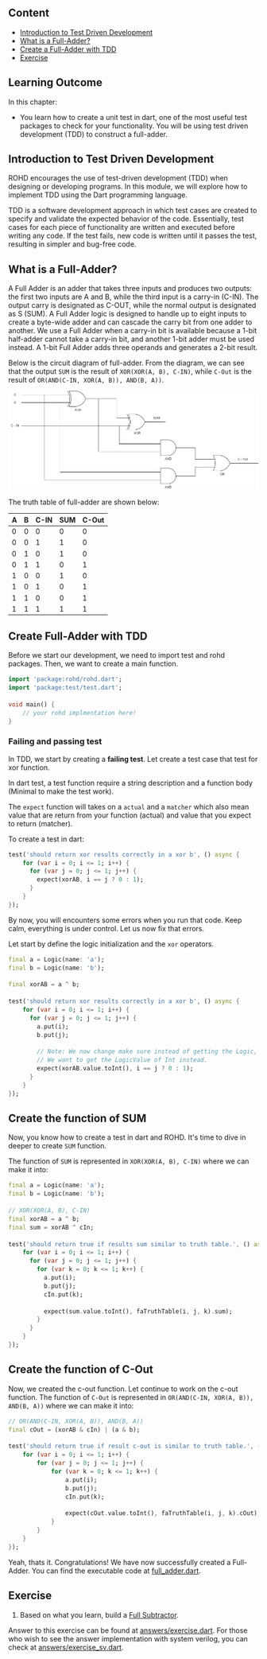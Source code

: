 ## Content

- [Introduction to Test Driven Development](./00_unit_test.md#introduction-to-test-driven-development)
- [What is a Full-Adder?](./00_unit_test.md#what-is-a-full-adder)
- [Create a Full-Adder with TDD](./00_unit_test.md#create-full-adder-with-tdd)
- [Exercise](./00_unit_test.md#exercise)

## Learning Outcome

In this chapter:

- You learn how to create a unit test in dart, one of the most useful test packages to check for your functionality. You will be using test driven development (TDD) to construct a full-adder.

## Introduction to Test Driven Development

ROHD encourages the use of test-driven development (TDD) when designing or developing programs. In this module, we will explore how to implement TDD using the Dart programming language.

TDD is a software development approach in which test cases are created to specify and validate the expected behavior of the code. Essentially, test cases for each piece of functionality are written and executed before writing any code. If the test fails, new code is written until it passes the test, resulting in simpler and bug-free code.

## What is a Full-Adder?

A Full Adder is an adder that takes three inputs and produces two outputs: the first two inputs are A and B, while the third input is a carry-in (C-IN). The output carry is designated as C-OUT, while the normal output is designated as S (SUM). A Full Adder logic is designed to handle up to eight inputs to create a byte-wide adder and can cascade the carry bit from one adder to another. We use a Full Adder when a carry-in bit is available because a 1-bit half-adder cannot take a carry-in bit, and another 1-bit adder must be used instead. A 1-bit Full Adder adds three operands and generates a 2-bit result.

Below is the circuit diagram of full-adder. From the diagram, we can see that the output `SUM` is the result of `XOR(XOR(A, B), C-IN)`, while `C-Out` is the result of `OR(AND(C-IN, XOR(A, B)), AND(B, A))`.

![Full Adder](./assets/full_adder_circuit.png)

The truth table of full-adder are shown below:

| A | B | C-IN | SUM | C-Out |
| -- | -- | -- | -- | -- |
| 0 | 0 | 0 | 0 | 0 |
| 0 | 0 | 1 | 1 | 0 |
| 0 | 1 | 0 | 1 | 0 |
| 0 | 1 | 1 | 0 | 1 |
| 1 | 0 | 0 | 1 | 0 |
| 1 | 0 | 1 | 0 | 1 |
| 1 | 1 | 0 | 0 | 1 |
| 1 | 1 | 1 | 1 | 1 |

## Create Full-Adder with TDD

Before we start our development, we need to import test and rohd packages. Then, we want to create a main function.

```dart
import 'package:rohd/rohd.dart';
import 'package:test/test.dart';

void main() {
    // your rohd implmentation here!
}
```

### Failing and passing test

In TDD, we start by creating a **failing test**. Let create a test case that test for xor function.

In dart test, a test function require a string description and a function body (Minimal to make the test work).

The `expect` function will takes on a `actual` and a `matcher` which also mean value that are return from your function (actual) and value that you expect to return (matcher).

To create a test in dart:

```dart
test('should return xor results correctly in a xor b', () async {
    for (var i = 0; i <= 1; i++) {
      for (var j = 0; j <= 1; j++) {
        expect(xorAB, i == j ? 0 : 1);
      }
    }
});
```

By now, you will encounters some errors when you run that code. Keep calm, everything is under control. Let us now fix that errors.

Let start by define the logic initialization and the `xor` operators.

```dart
final a = Logic(name: 'a');
final b = Logic(name: 'b');

final xorAB = a ^ b;

test('should return xor results correctly in a xor b', () async {
    for (var i = 0; i <= 1; i++) {
      for (var j = 0; j <= 1; j++) {
        a.put(i);
        b.put(j);

        // Note: We now change make sure instead of getting the Logic,
        // We want to get the LogicValue of Int instead.
        expect(xorAB.value.toInt(), i == j ? 0 : 1);
      }
    }
});
```

## Create the function of SUM

Now, you know how to create a test in dart and ROHD. It's time to dive in deeper to create `SUM` function.

The function of `SUM` is represented in `XOR(XOR(A, B), C-IN)` where we can make it into:

```dart
final a = Logic(name: 'a');
final b = Logic(name: 'b');

// XOR(XOR(A, B), C-IN)
final xorAB = a ^ b;
final sum = xorAB ^ cIn;

test('should return true if results sum similar to truth table.', () async {
    for (var i = 0; i <= 1; i++) {
      for (var j = 0; j <= 1; j++) {
        for (var k = 0; k <= 1; k++) {
          a.put(i);
          b.put(j);
          cIn.put(k);

          expect(sum.value.toInt(), faTruthTable(i, j, k).sum);
        }
      }
    }
});
```

## Create the function of C-Out

Now, we created the c-out function. Let continue to work on the c-out function. The function of `C-Out` is represented in `OR(AND(C-IN, XOR(A, B)), AND(B, A))` where we can make it into:

```dart
// OR(AND(C-IN, XOR(A, B)), AND(B, A))
final cOut = (xorAB & cIn) | (a & b);

test('should return true if result c-out is similar to truth table.', () async {
    for (var i = 0; i <= 1; i++) {
        for (var j = 0; j <= 1; j++) {
            for (var k = 0; k <= 1; k++) {
                a.put(i);
                b.put(j);
                cIn.put(k);

                expect(cOut.value.toInt(), faTruthTable(i, j, k).cOut);
            }
        }
    }
});
```

Yeah, thats it. Congratulations! We have now successfully created a Full-Adder. You can find the executable code at [full_adder.dart](./full_adder.dart).

## Exercise

1. Based on what you learn, build a [Full Subtractor](https://www.geeksforgeeks.org/full-subtractor-in-digital-logic).

Answer to this exercise can be found at [answers/exercise.dart](./answers/exercise.dart). For those who wish to see the answer implementation with system verilog, you can check at [answers/exercise_sv.dart](./answers/exercise_sv.dart).
